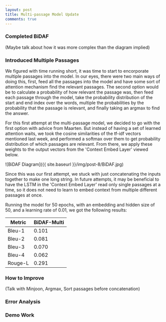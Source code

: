 ```yaml
---
layout: post
title: Multi-passage Model Update
comments: true
---
```


### [](#header-3)Completed BiDAF
(Maybe talk about how it was more complex than the diagram implied)


### [](#header-3)Introduced Multiple Passages
We figured with time running short, it was time to start to encorporate multiple passages into the model. In our eyes, there were two main ways of doing this, first, feed all the passages into the model and have some sort of attention mechanism find the relevant passages. The second option would be to calculate a probability of how relevant the passage was, then feed each passage through the model, take the probability distribution of the start and end index over the words, multiple the probabilities by the probability that the passage is relevant, and finally taking an argmax to find the answer.

For this first attempt at the multi-passage model, we decided to go with the first option with advice from Maarten. But instead of having a set of learned attention waits, we took the cosine similarities of the tf-idf vectors mentioned last week, and performed a softmax over them to get probability distribution of which passages are relevant. From there, we apply these weights to the output vectors from the 'Context Embed Layer' viewed below.

![BiDAF Diagram]({{ site.baseurl }}/img/post-8/BiDAF.jpg)<br/>

Since this was our first attempt, we stuck with just concatenating the inputs together to make one long string. In future attempts, it may be beneficial to have the LSTM in the 'Context Embed Layer' read only single passages at a time, so it does not need to learn to embed context from multiple different passages at once.

Running the model for 50 epochs, with an embedding and hidden size of 50, and a learning rate of 0.01, we got the following results:

| Metric  | BiDAF-Multi |
| ------- | ------------------ |
| Bleu-1  | 0.101 |
| Bleu-2  | 0.081 |
| Bleu-3  | 0.070 |
| Bleu-4  | 0.062 |
| Rouge-L | 0.291 |

### [](#header-3)How to Improve
(Talk with Minjoon, Argmax, Sort passages before concatenation)


### [](#header-3)Error Analysis


### [](#header-3)Demo Work